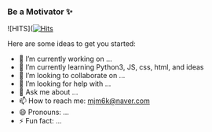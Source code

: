 ### Be a Motivator ✨

![HITS]([![Hits](https://hits.seeyoufarm.com/api/count/incr/badge.svg?url=https%3A%2F%2Fgithub.com%2Fsongminj&count_bg=%2387C1D5&title_bg=%230115BF&icon=&icon_color=%23E7E7E7&title=hits&edge_flat=false)](https://hits.seeyoufarm.com)

Here are some ideas to get you started:

- 🔭 I’m currently working on ...
- 🌱 I’m currently learning Python3, JS, css, html, and ideas
- 👯 I’m looking to collaborate on ...
- 🤔 I’m looking for help with ...
- 💬 Ask me about ...
- 📫 How to reach me: mjm6k@naver.com
- 😄 Pronouns: ...
- ⚡ Fun fact: ...

